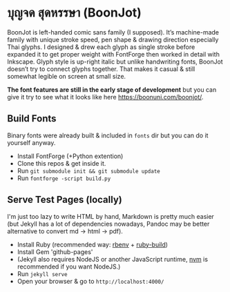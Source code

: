 # บุญจด สุดหรรษา (BoonJot)

BoonJot is left-handed comic sans family (I supposed). It’s machine-made family with unique stroke speed, pen shape & drawing direction especially Thai glyphs. I designed & drew each glyph as single stroke before expanded it to get proper weight with FontForge then worked in detail with Inkscape. Glyph style is up-right italic but unlike handwriting fonts, BoonJot doesn’t try to connect glyphs together. That makes it casual & still somewhat legible on screen at small size.

**The font features are still in the early stage of development** but you can give it try to see what it looks like here <https://boonuni.com/boonjot/>.

## Build Fonts

Binary fonts were already built & included in `fonts` dir but you can do it yourself anyway.

- Install FontForge (+Python extention)
- Clone this repos & get inside it.
- Run `git submodule init && git submodule update`
- Run `fontforge -script build.py`

## Serve Test Pages (locally)

I'm just too lazy to write HTML by hand, Markdown is pretty much easier (but Jekyll has a lot of dependencies nowadays, Pandoc may be better alternative to convert md -> html -> pdf).

- Install Ruby (recommended way: [rbenv](https://github.com/sstephenson/rbenv) + [ruby-build](https://github.com/sstephenson/ruby-build))
- Install Gem 'github-pages'
- (Jekyll also requires NodeJS or another JavaScript runtime, [nvm](https://github.com/creationix/nvm) is recommended if you want NodeJS.)
- Run `jekyll serve`
- Open your browser & go to `http://localhost:4000/`

